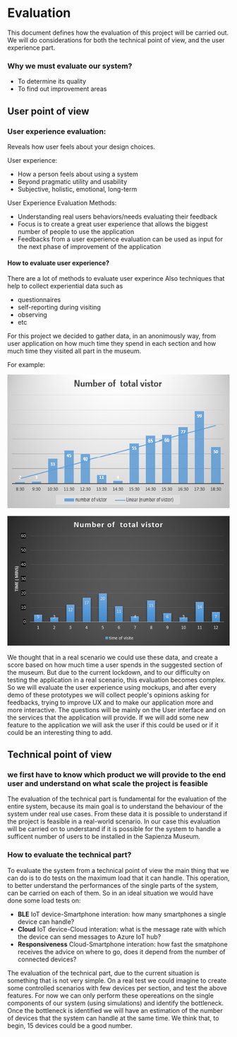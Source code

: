 # Evaluation

This document defines how the evaluation of this project will be carried out. We will do considerations for both the technical point of view, and the user experience part.
 
### Why we must evaluate our system?
  
* To  determine its quality 
* To  find out improvement areas
 
## User point of view
    
### User experience evaluation:

Reveals how user feels about your design choices.
   
User experience:
   
* How a person feels about using a system 
* Beyond pragmatic utility and usability 
* Subjective, holistic, emotional, long-term
  
User Experience Evaluation Methods: 
  
* Understanding real users behaviors/needs evaluating their feedback
* Focus is to create a great user experience that allows the biggest number of people to use the application
* Feedbacks from a user experience evaluation can be used as input for the next phase of improvement of the application
      
 #### How to evaluate user experience?
 
 There are a lot of methods to evaluate user experince Also techniques that help to collect experiential data such as 
 
* questionnaires
* self-reporting during visiting
* observing
* etc

For this project we decided to gather data, in an anonimously way, from user application on how much time they spend in each section and how much time they visited all part in the museum.

For example:

![chart](Images/chart.png)

![chart](Images/chart2.png)

We thought that in a real scenario we could use these data, and create a score based on how much time a user spends in the suggested section of the museum. But due to the current lockdown, and to our difficulty on testing the application in a real scenario, this evaluation becomes complex.
So we will evaluate the user experience using mockups, and after every demo of these prototypes we will collect people's opinions asking for feedbacks, trying to improve UX and to make our application more and more interactive.
The questions will be mainly on the User interface and on the services that the application will provide. If we will add some new feature to the application we will ask the user if this could be used or if it could be an interesting thing to add.

## Technical point of view
 
 ### we first have to know which product we will provide to the end user and understand on what scale the project is feasible
      
The evaluation of the technical part is fundamental for the evaluation of the entire system, because its main goal is to understand the behaviour of the system under real use cases. From these data it is possible to understand if the project is feasible in a real-world scenario. In our case this evaluation will be carried on to understand if it is possible for the system to handle a sufficent number of users to be installed in the Sapienza Museum.

### How to evaluate the technical part?

To evaluate the system from a technical point of view the main thing that we can do is to do tests on the maximum load that it can handle. This operation, to better understand the performances of the single parts of the system, can be carried on each of them. So in an ideal situation we would have done some load tests on:
* **BLE** IoT device-Smartphone interation: how many smartphones a single device can handle?
* **Cloud** IoT device-Cloud interation: what is the message rate with which the device can send messages to Azure IoT hub?
* **Responsiveness** Cloud-Smartphone interation: how fast the smatphone receives the advice on where to go, does it depend from the number of connected devices?

The evaluation of the technical part, due to the current situation is something that is not very simple. On a real test we could imagine to create some controlled scenarios with few devices per section, and test the above features. For now we can only perform these opereations on the single components of our system (using simulations) and identify the bottleneck. Once the bottleneck is identified we will have an estimation of the number of devices that the system can handle at the same time. We think that, to begin, 15 devices could be a good number.
